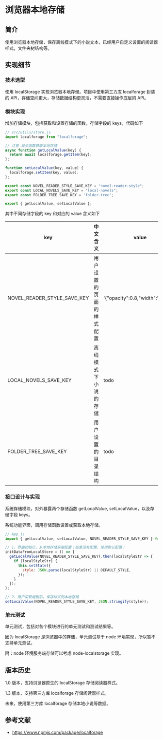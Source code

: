 # 浏览器本地存储

## 简介

使用浏览器本地存储，保存离线模式下的小说文本，已经用户自定义设置的阅读器样式，文件夹树结构等。

## 实现细节

### 技术选型

使用 localStorage 实现浏览器本地存储。项目中使用第三方库 localforage 封装的 API，存储空间更大，存储数据结构更灵活，不需要直接操作底层的 API。

### 模块实现

增加存储模块，包括获取和设置存储的函数，存储字段的 keys，代码如下

~~~js
// src/utils/store.js
import localforage from "localforage";

// 注意 异步函数获取本地存储
async function getLocalValue(key) {
  return await localforage.getItem(key);
};

function setLocalValue(key, value) {
  localforage.setItem(key, value);
};

export const NOVEL_READER_STYLE_SAVE_KEY = "novel-reader-style";
export const LOCAL_NOVELS_SAVE_KEY = "local-novels";
export const FOLDER_TREE_SAVE_KEY = 'folder-tree';

export { getLocalValue, setLocalValue };
~~~

其中不同存储字段的 key 和对应的 value 含义如下

| key                         | 中文含义                 | value                            |
| --------------------------- | ------------------------ | -------------------------------- |
| NOVEL_READER_STYLE_SAVE_KEY | 用户设置的页面的样式配置 | '{"opacity":0.8,"width":"20px"}' |
| LOCAL_NOVELS_SAVE_KEY       | 离线模式下小说的存储     | todo                             |
| FOLDER_TREE_SAVE_KEY        | 用户设置的目录结构       | todo                             |




### 接口设计与实现

系统存储模块，对外暴露两个存储函数 getLocalValue, setLocalValue，以及存储字段 keys。

系统功能界面，调用存储函数设置或获取本地存储。

~~~js
// App.js
import { getLocalValue, setLocalValue, NOVEL_READER_STYLE_SAVE_KEY } from './utils/store';

// 1、界面初始化，从本地存储获取配置；如果没有配置，使用默认配置；
initDataFromLocalStore = () => {
  getLocalValue(NOVEL_READER_STYLE_SAVE_KEY).then(localStyleStr => {
    if (localStyleStr) {
      this.setState({
        style: JSON.parse(localStyleStr) || DEFAULT_STYLE,
      });
    }
  });
};

// 2、用户实现增删后，保存样式到本地存储
setLocalValue(NOVEL_READER_STYLE_SAVE_KEY, JSON.stringify(style));
~~~

### 单元测试

单元测试，包括对各个模块进行的单元测试和测试结果等。

因为 localStorage 是浏览器中的存储，单元测试基于 node 环境实现，所以暂不支持单元测试。

附：node 环境服务端存储可以考虑 node-localstorage 实现。

## 版本历史

1.0 版本，支持浏览器原生的 localStorage 存储阅读器样式。

1.3 版本，支持第三方库 localforage 存储阅读器样式。

未来，使用第三方库 localforage 存储本地小说等数据。

## 参考文献

- https://www.npmjs.com/package/localforage
